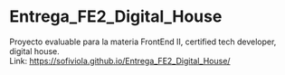 # Entrega_FE2_Digital_House
Proyecto evaluable para la materia FrontEnd II, certified tech developer, digital house. <br>
Link: https://sofiviola.github.io/Entrega_FE2_Digital_House/
